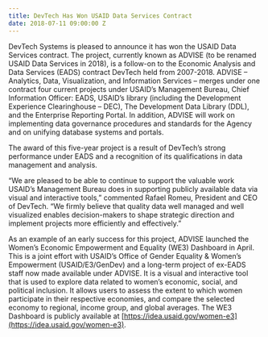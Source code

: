```yaml
---
title: DevTech Has Won USAID Data Services Contract
date: 2018-07-11 09:00:00 Z
---
```


DevTech Systems is pleased to announce it has won the USAID Data Services contract.  The project, currently known as ADVISE (to be renamed USAID Data Services in 2018), is a follow-on to the Economic Analysis and Data Services (EADS) contract DevTech held from 2007-2018. ADVISE – Analytics, Data, Visualization, and Information Services – merges under one contract four current projects under USAID’s Management Bureau, Chief Information Officer: EADS, USAID’s library (including the Development Experience Clearinghouse – DEC), The Development Data Library (DDL), and the Enterprise Reporting Portal. In addition, ADVISE will work on implementing data governance procedures and standards for the Agency and on unifying database systems and portals.

The award of this five-year project is a result of DevTech’s strong performance under EADS and a recognition of its qualifications in data management and analysis. 

“We are pleased to be able to continue to support the valuable work USAID’s Management Bureau does in supporting publicly available data via visual and interactive tools,” commented Rafael Romeu, President and CEO of DevTech. “We firmly believe that quality data well managed and well visualized enables decision-makers to shape strategic direction and implement projects more efficiently and effectively.”

As an example of an early success for this project, ADVISE launched the Women’s Economic Empowerment and Equality (WE3) Dashboard in April. This is a joint effort with USAID’s Office of Gender Equality & Women’s Empowerment (USAID/E3/GenDev) and a long-term project of ex-EADS staff now made available under ADVISE. It is a visual and interactive tool that is used to explore data related to women’s economic, social, and political inclusion. It allows users to assess the extent to which women participate in their respective economies, and compare the selected economy to regional, income group, and global averages. The WE3 Dashboard is publicly available at [https://idea.usaid.gov/women-e3](https://idea.usaid.gov/women-e3).
